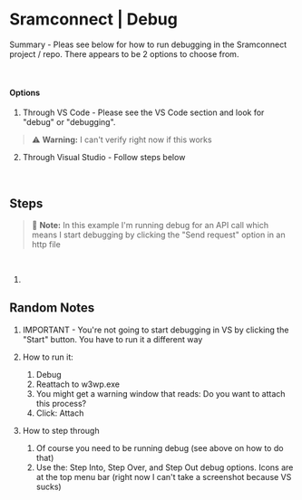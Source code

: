 # Sramconnect | Debug

Summary - Pleas see below for how to run debugging in the Sramconnect project / repo. There appears to be 2 options to choose from. 

<br>

#### Options

1. Through VS Code - Please see the VS Code section and look for "debug" or "debugging". 
> :warning: **Warning:** I can't verify right now if this works
2. Through Visual Studio - Follow steps below


<br> 


## Steps

> :memo: **Note:** In this example I'm running debug for an API call which means I start debugging by clicking the "Send request" option in an http file

<br>

1. 



## Random Notes

1. IMPORTANT - You're not going to start debugging in VS by clicking the "Start" button. You have to run it a different way

1. How to run it:
    1. Debug
    1. Reattach to w3wp.exe
    1. You might get a warning window that reads: Do you want to attach this process?
    1. Click: Attach

1. How to step through
    1. Of course you need to be running debug (see above on how to do that)
    1. Use the: Step Into, Step Over, and Step Out debug options. Icons are at the top menu bar (right now I can't take a screenshot because VS sucks)